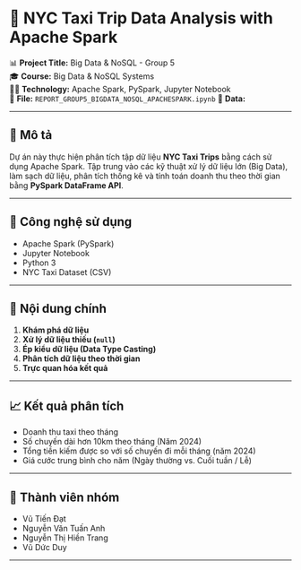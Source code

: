 # 🚕 NYC Taxi Trip Data Analysis with Apache Spark

📊 **Project Title:** Big Data & NoSQL - Group 5  
🎓 **Course:** Big Data & NoSQL Systems  
👨‍💻 **Technology:** Apache Spark, PySpark, Jupyter Notebook  
📁 **File:** `REPORT_GROUP5_BIGDATA_NOSQL_APACHESPARK.ipynb`
📁 **Data:** 

---

## 📌 Mô tả

Dự án này thực hiện phân tích tập dữ liệu **NYC Taxi Trips** bằng cách sử dụng Apache Spark. Tập trung vào các kỹ thuật xử lý dữ liệu lớn (Big Data), làm sạch dữ liệu, phân tích thống kê và tính toán doanh thu theo thời gian bằng **PySpark DataFrame API**.

---

## 🔧 Công nghệ sử dụng

- Apache Spark (PySpark)
- Jupyter Notebook
- Python 3
- NYC Taxi Dataset (CSV)

---

## 🧠 Nội dung chính

1. **Khám phá dữ liệu**
2. **Xử lý dữ liệu thiếu (`null`)**
3. **Ép kiểu dữ liệu (Data Type Casting)**
4. **Phân tích dữ liệu theo thời gian**
5. **Trực quan hóa kết quả**

---

## 📈 Kết quả phân tích

- Doanh thu taxi theo tháng
- Số chuyến dài hơn 10km theo tháng (Năm 2024)
- Tổng tiền kiếm được so với số chuyến đi mỗi tháng (năm 2024)
- Giá cước trung bình cho năm (Ngày thường vs. Cuối tuần / Lễ)

---
## 👥 Thành viên nhóm
- Vũ Tiến Đạt
- Nguyễn Văn Tuấn Anh
- Nguyễn Thị Hiền Trang
- Vũ Dức Duy

---
